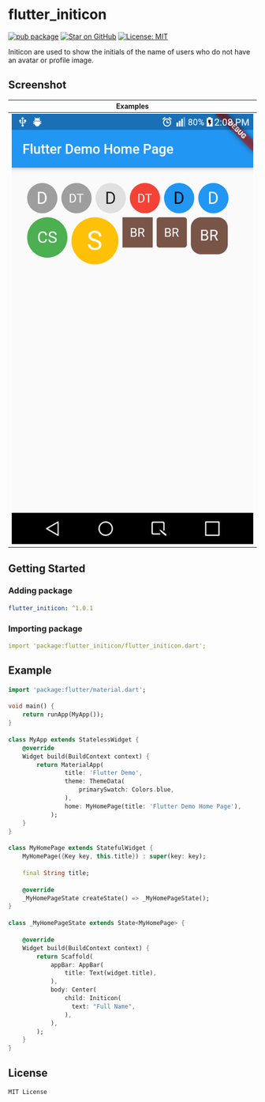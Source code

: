 # flutter_initicon

[![pub package](https://img.shields.io/pub/v/flavor.svg)](https://pub.dartlang.org/packages/flutter_initicon)
[![Star on GitHub](https://img.shields.io/github/stars/lrferreiro/flutter_initicon.svg?style=flat&logo=github&colorB=deeppink&label=stars)](https://github.com/lrferreiro/flutter_initicon)
[![License: MIT](https://img.shields.io/badge/license-MIT-purple.svg)](https://opensource.org/licenses/MIT)

Initicon are used to show the initials of the name of users who do not have an avatar or profile image.
## Screenshot

|              Examples               |
| :-----------------------------: |
| ![](screenshot/screenshot-1.png) |


## Getting Started

### Adding package

```yaml
flutter_initicon: ^1.0.1
```

### Importing package

```yaml
import 'package:flutter_initicon/flutter_initicon.dart';
```

## Example

```dart
import 'package:flutter/material.dart';

void main() {
    return runApp(MyApp());
}

class MyApp extends StatelessWidget {
    @override
    Widget build(BuildContext context) {
        return MaterialApp(
                title: 'Flutter Demo',
                theme: ThemeData(
                    primarySwatch: Colors.blue,
                ),
                home: MyHomePage(title: 'Flutter Demo Home Page'),
            );
    }
}

class MyHomePage extends StatefulWidget {
    MyHomePage({Key key, this.title}) : super(key: key);

    final String title;

    @override
    _MyHomePageState createState() => _MyHomePageState();
}

class _MyHomePageState extends State<MyHomePage> {
    
    @override
    Widget build(BuildContext context) {
        return Scaffold(
            appBar: AppBar(
                title: Text(widget.title),
            ),
            body: Center(
                child: Initicon(
                  text: "Full Name",
                ),
            ),
        );
    }
}
```

## License

    MIT License
